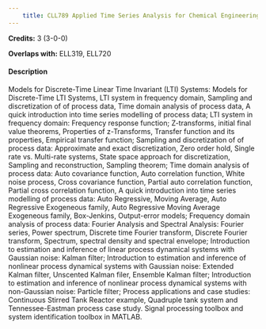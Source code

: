 ```yaml
---
    title: CLL789 Applied Time Series Analysis for Chemical Engineering
---
```

**Credits:** 3 (3-0-0)



**Overlaps with:** ELL319, ELL720

#### Description 
Models for Discrete-Time Linear Time Invariant (LTI) Systems: Models for Discrete-Time LTI Systems, LTI system in frequency domain, Sampling and discretization of of process data, Time domain analysis of process data, A quick introduction into time series modelling of process data; LTI system in frequency domain: Frequency response function; Z-transforms, initial final value theorems, Properties of z-Transforms, Transfer function and its properties, Empirical transfer function; Sampling and discretization of of process data: Approximate and exact discretization, Zero order hold, Single rate vs. Multi-rate systems, State space approach for discretization, Sampling and reconstruction, Sampling theorem; Time domain analysis of process data: Auto covariance function, Auto correlation function, White noise process, Cross covariance function, Partial auto correlation function, Partial cross correlation function, A quick introduction into time series modelling of process data: Auto Regressive, Moving Average, Auto Regressive Exogeneous family, Auto Regressive Moving Average Exogeneous family, Box-Jenkins, Output-error models; Frequency domain analysis of process data: Fourier Analysis and Spectral Analysis: Fourier series, Power spectrum, Discrete time Fourier transform, Discrete Fourier transform, Spectrum, spectral density and spectral envelope; Introduction to estimation and inference of linear process dynamical systems with Gaussian noise: Kalman filter; Introduction to estimation and inference of nonlinear process dynamical systems with Gaussian noise: Extended Kalman filter, Unscented Kalman filer, Ensemble Kalman filter; Introduction to estimation and inference of nonlinear process dynamical systems with non-Gaussian noise: Particle filter; Process applications and case studies: Continuous Stirred Tank Reactor example, Quadruple tank system and Tennessee-Eastman process case study. Signal processing toolbox and system identification toolbox in MATLAB.